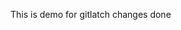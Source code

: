   <!-- /\* Font Definitions \*/ @font-face {font-family:"Cambria Math"; panose-1:2 4 5 3 5 4 6 3 2 4;} @font-face {font-family:Calibri; panose-1:2 15 5 2 2 2 4 3 2 4;} /\* Style Definitions \*/ p.MsoNormal, li.MsoNormal, div.MsoNormal {margin-top:0in; margin-right:0in; margin-bottom:8.0pt; margin-left:0in; line-height:107%; font-size:11.0pt; font-family:"Calibri",sans-serif;} .MsoChpDefault {font-family:"Calibri",sans-serif;} .MsoPapDefault {margin-bottom:8.0pt; line-height:107%;} @page WordSection1 {size:8.5in 11.0in; margin:1.0in 1.0in 1.0in 1.0in;} div.WordSection1 {page:WordSection1;} -->

This is demo for gitlatch changes done